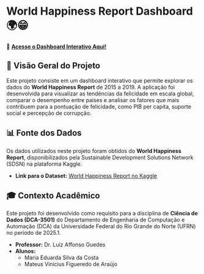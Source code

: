# World Happiness Report Dashboard 🌍😁

🔗 **[Acesse o Dashboard Interativo Aqui!]([(https://dashboardfelicidademundial.streamlit.app/)])**

## 📖 Visão Geral do Projeto

Este projeto consiste em um dashboard interativo que permite explorar os dados do **World Happiness Report** de 2015 a 2019. A aplicação foi desenvolvida para visualizar as tendências da felicidade em escala global, comparar o desempenho entre países e analisar os fatores que mais contribuem para a pontuação de felicidade, como PIB per capita, suporte social e percepção de corrupção.

## 📊 Fonte dos Dados

Os dados utilizados neste projeto foram obtidos do **World Happiness Report**, disponibilizados pela Sustainable Development Solutions Network (SDSN) na plataforma Kaggle.

* **Link para o Dataset:** [World Happiness Report no Kaggle](https://www.kaggle.com/datasets/unsdsn/world-happiness)

## 🎓 Contexto Acadêmico

Este projeto foi desenvolvido como requisito para a disciplina de **Ciência de Dados (DCA-3501)** do Departamento de Engenharia de Computação e Automação (DCA) da Universidade Federal do Rio Grande do Norte (UFRN) no período de 2025.1.

* **Professor:** Dr. Luiz Affonso Guedes
* **Alunos:**
    * Maria Eduarda Silva da Costa
    * Mateus Vinicius Figueredo de Araújo
